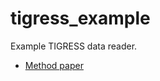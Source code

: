 # tigress_example
Example TIGRESS data reader.

* [Method paper](http://adsabs.harvard.edu/abs/2017ApJ...846..133K)
